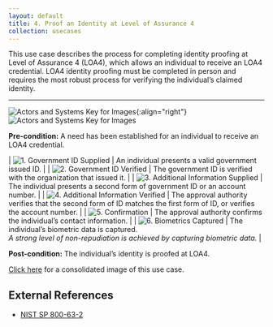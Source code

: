 ```yaml
---
layout: default
title: 4. Proof an Identity at Level of Assurance 4
collection: usecases
---
```


This use case describes the process for completing identity proofing at Level of Assurance 4 (LOA4), which allows an individual to receive an LOA4 credential. LOA4 identity proofing must be completed in person and requires the most robust process for verifying the individual’s claimed identity.

---

![Actors and Systems Key for Images]({{site.baseurl}}/img/usecases/ilabelproof.png){:align="right"}
![Actors and Systems Key for Images]({{site.baseurl}}/img/usecases/proofloa4key.png)

**Pre-condition:** A need has been established for an individual to receive an LOA4 credential.

| ![1. Government ID Supplied]({{site.baseurl}}/img/usecases/proof4s1.png)  | An individual presents a valid government issued ID.  |
| ![2. Government ID Verified]({{site.baseurl}}/img/usecases/proof4s2.png)  | The government ID is verified with the organization that issued it.  |
| ![3. Additional Information Supplied]({{site.baseurl}}/img/usecases/proof4s3.png)  | The individual presents a second form of government ID or an account number.  |
| ![4. Additional Information Verified]({{site.baseurl}}/img/usecases/proof4s4.png)  | The approval authority verifies that the second form of ID matches the first form of ID, or verifies the account number.  |
| ![5. Confirmation]({{site.baseurl}}/img/usecases/proof4s5.png)  | The approval authority confirms the individual’s contact information.  |
| ![6. Biometrics Captured]({{site.baseurl}}/img/usecases/proof4s6.png)  | The individual’s biometric data is captured. <br/><em>A strong level of non-repudiation is achieved by capturing biometric data.</em>  |

**Post-condition:** The individual’s identity is proofed at LOA4.

[Click here]({{site.baseurl}}/img/ProofLOA4.png) for a consolidated image of this use case.

## External References
* <a href="http://nvlpubs.nist.gov/nistpubs/SpecialPublications/NIST.SP.800-63-2.pdf">NIST SP 800-63-2</a>
